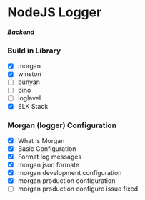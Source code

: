 # NodeJS Logger

**_Backend_**

### Build in Library

- [x] morgan
- [x] winston
- [ ] bunyan
- [ ] pino
- [ ] loglavel
- [x] ELK Stack

### Morgan (logger) Configuration

- [x] What is Morgan
- [x] Basic Configuration
- [x] Format log messages
- [x] morgan json formate
- [x] morgan development configuration
- [x] morgan production configuration
- [ ] morgan production configure issue fixed
